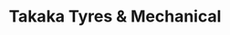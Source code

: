 ---
title: "Takaka Tyres & Mechanical"
url: /takaka/takaka-tyres-and-mechanical/
shop: car repair
---